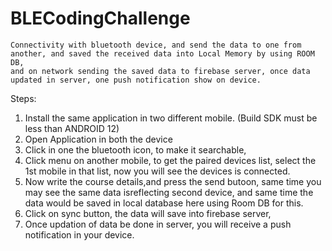 # BLECodingChallenge
    Connectivity with bluetooth device, and send the data to one from another, and saved the received data into Local Memory by using ROOM DB,
    and on network sending the saved data to firebase server, once data updated in server, one push notification show on device.

  Steps:

  1) Install the same application in two different mobile. (Build SDK must be less than ANDROID 12)
  2) Open Application in both the device
  3) Click in one the bluetooth icon, to make it searchable, 
  4) Click menu on another mobile, to get the paired devices list, select the 1st mobile in that list, now you will see the devices is connected.
  5) Now write the course details,and press the send butoon, same time you may see the same data isreflecting second device, and same time the data would
  be saved in local database here using Room DB for this.
  6) Click on sync button, the data will save into firebase server, 
  7) Once updation of data be done in server, you will receive a push notification in your device.
